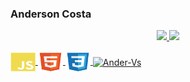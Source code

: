 ### Anderson Costa

<div align="center">
  <a href="https://github.com/andersonncosta">
  <img height="180em" src="https://github-readme-stats.vercel.app/api?username=andersonncosta&show_icons=true&theme=dark&include_all_commits=true&count_private=true"/>
  <img height="150em" src="https://github-readme-stats.vercel.app/api/top-langs/?username=andersonncosta&layout=compact&langs_count=7&theme=dark"/>
</div>

 <div style="display: inline_block"><br>
  <img align="center" alt="Ander-Js" height="30" width="40" src="https://raw.githubusercontent.com/devicons/devicon/master/icons/javascript/javascript-plain.svg">
  <img align="center" alt="Ander-HTML" height="30" width="40" src="https://raw.githubusercontent.com/devicons/devicon/master/icons/html5/html5-original.svg">
  <img align="center" alt="Ander-CSS" height="30" width="40" src="https://raw.githubusercontent.com/devicons/devicon/master/icons/css3/css3-original.svg">
  <img align="center" alt="Ander-Vs" height="30" width="40" src="https://cdn.jsdelivr.net/gh/devicons/devicon/icons/visualstudio/visualstudio-plain.svg">
</div>
